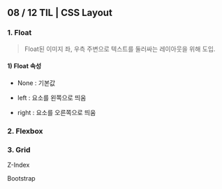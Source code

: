 ## 08 / 12 TIL | CSS Layout

### 1. Float

> Float된 이미지 좌, 우측 주변으로 텍스트를 둘러싸는 레이아웃을 위해 도입.

#### 1) Float 속성

- None : 기본값

- left : 요소를 왼쪽으로 띄움
- right : 요소를 오른쪽으로 띄움



### 2. Flexbox

### 3. Grid

















Z-Index



Bootstrap








